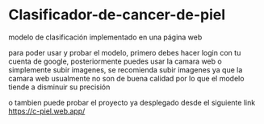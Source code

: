 # Clasificador-de-cancer-de-piel
modelo de clasificación implementado en una página web

para poder usar y probar el modelo, primero debes hacer login con tu cuenta de google, posteriormente puedes usar la camara web o simplemente subir imagenes, se recomienda subir imagenes ya que la camara web usualmente no son de buena calidad por lo que el modelo tiende a disminuir su precisión

o tambien puede probar el proyecto ya desplegado desde el siguiente link 
https://c-piel.web.app/
